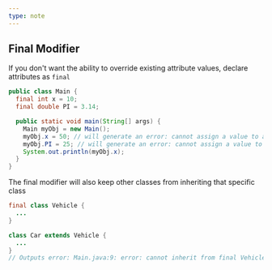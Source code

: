 ```yaml
---
type: note
---
```

## Final Modifier
If you don't want the ability to override existing attribute values, declare attributes as `final`
```java
public class Main {
  final int x = 10;
  final double PI = 3.14;

  public static void main(String[] args) {
    Main myObj = new Main();
    myObj.x = 50; // will generate an error: cannot assign a value to a final variable
    myObj.PI = 25; // will generate an error: cannot assign a value to a final variable
    System.out.println(myObj.x);
  }
}
```


The final modifier will also keep other classes from inheriting that specific class
```java
final class Vehicle {
  ...
}

class Car extends Vehicle {
  ...
}
// Outputs error: Main.java:9: error: cannot inherit from final Vehicle
```